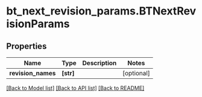 # bt_next_revision_params.BTNextRevisionParams

## Properties
Name | Type | Description | Notes
------------ | ------------- | ------------- | -------------
**revision_names** | **[str]** |  | [optional] 

[[Back to Model list]](../README.md#documentation-for-models) [[Back to API list]](../README.md#documentation-for-api-endpoints) [[Back to README]](../README.md)


